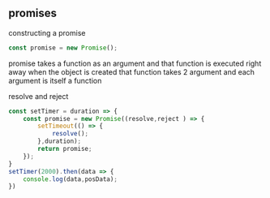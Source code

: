 ## promises

constructing a promise
```js
const promise = new Promise();
```
promise takes a function as an argument and that function is executed right away when the object is created
that function takes 2 argument and each argument is itself a function

resolve and reject
```js
const setTimer = duration => {
    const promise = new Promise((resolve,reject ) => {
        setTimeout(() => {
            resolve();
        },duration);
        return promise;
    });
}
setTimer(2000).then(data => {
    console.log(data,posData);
})
```
